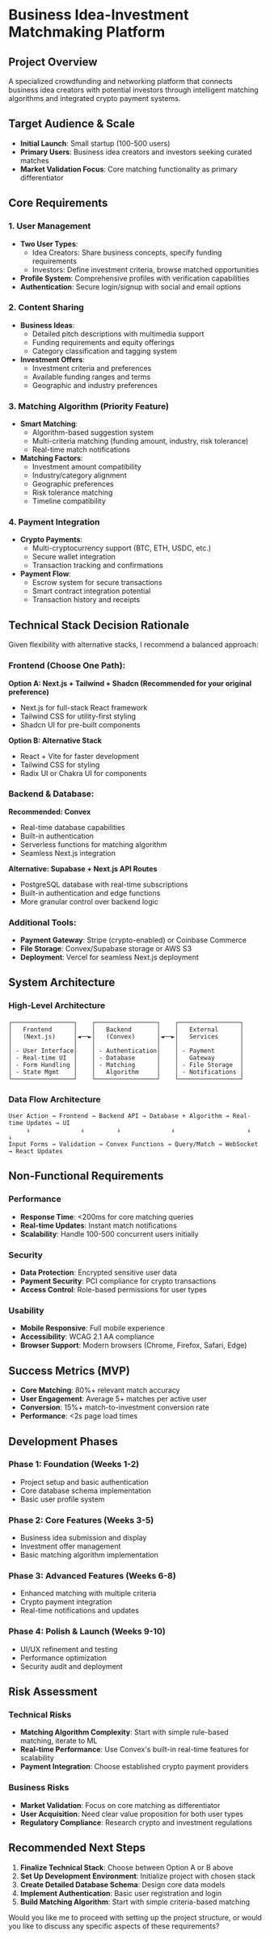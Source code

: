 # Business Idea-Investment Matchmaking Platform

## Project Overview
A specialized crowdfunding and networking platform that connects business idea creators with potential investors through intelligent matching algorithms and integrated crypto payment systems.

## Target Audience & Scale
- **Initial Launch**: Small startup (100-500 users)
- **Primary Users**: Business idea creators and investors seeking curated matches
- **Market Validation Focus**: Core matching functionality as primary differentiator

## Core Requirements

### 1. User Management
- **Two User Types**:
  - Idea Creators: Share business concepts, specify funding requirements
  - Investors: Define investment criteria, browse matched opportunities
- **Profile System**: Comprehensive profiles with verification capabilities
- **Authentication**: Secure login/signup with social and email options

### 2. Content Sharing
- **Business Ideas**:
  - Detailed pitch descriptions with multimedia support
  - Funding requirements and equity offerings
  - Category classification and tagging system
- **Investment Offers**:
  - Investment criteria and preferences
  - Available funding ranges and terms
  - Geographic and industry preferences

### 3. Matching Algorithm (Priority Feature)
- **Smart Matching**:
  - Algorithm-based suggestion system
  - Multi-criteria matching (funding amount, industry, risk tolerance)
  - Real-time match notifications
- **Matching Factors**:
  - Investment amount compatibility
  - Industry/category alignment
  - Geographic preferences
  - Risk tolerance matching
  - Timeline compatibility

### 4. Payment Integration
- **Crypto Payments**:
  - Multi-cryptocurrency support (BTC, ETH, USDC, etc.)
  - Secure wallet integration
  - Transaction tracking and confirmations
- **Payment Flow**:
  - Escrow system for secure transactions
  - Smart contract integration potential
  - Transaction history and receipts

## Technical Stack Decision Rationale

Given flexibility with alternative stacks, I recommend a balanced approach:

### Frontend (Choose One Path):

**Option A: Next.js + Tailwind + Shadcn (Recommended for your original preference)**
- Next.js for full-stack React framework
- Tailwind CSS for utility-first styling
- Shadcn UI for pre-built components

**Option B: Alternative Stack**
- React + Vite for faster development
- Tailwind CSS for styling
- Radix UI or Chakra UI for components

### Backend & Database:

**Recommended: Convex**
- Real-time database capabilities
- Built-in authentication
- Serverless functions for matching algorithm
- Seamless Next.js integration

**Alternative: Supabase + Next.js API Routes**
- PostgreSQL database with real-time subscriptions
- Built-in authentication and edge functions
- More granular control over backend logic

### Additional Tools:
- **Payment Gateway**: Stripe (crypto-enabled) or Coinbase Commerce
- **File Storage**: Convex/Supabase storage or AWS S3
- **Deployment**: Vercel for seamless Next.js deployment

## System Architecture

### High-Level Architecture
```
┌─────────────────┐    ┌─────────────────┐    ┌─────────────────┐
│   Frontend      │    │   Backend       │    │   External      │
│   (Next.js)     │◄──►│   (Convex)      │◄──►│   Services      │
│                 │    │                 │    │                 │
│ - User Interface│    │ - Authentication│    │ - Payment       │
│ - Real-time UI  │    │ - Database      │    │   Gateway       │
│ - Form Handling │    │ - Matching      │    │ - File Storage  │
│ - State Mgmt    │    │   Algorithm     │    │ - Notifications │
└─────────────────┘    └─────────────────┘    └─────────────────┘
```

### Data Flow Architecture
```
User Action → Frontend → Backend API → Database + Algorithm → Real-time Updates → UI
     ↓              ↓         ↓              ↓                    ↓           ↓
Input Forms → Validation → Convex Functions → Query/Match → WebSocket → React Updates
```

## Non-Functional Requirements

### Performance
- **Response Time**: <200ms for core matching queries
- **Real-time Updates**: Instant match notifications
- **Scalability**: Handle 100-500 concurrent users initially

### Security
- **Data Protection**: Encrypted sensitive user data
- **Payment Security**: PCI compliance for crypto transactions
- **Access Control**: Role-based permissions for user types

### Usability
- **Mobile Responsive**: Full mobile experience
- **Accessibility**: WCAG 2.1 AA compliance
- **Browser Support**: Modern browsers (Chrome, Firefox, Safari, Edge)

## Success Metrics (MVP)
- **Core Matching**: 80%+ relevant match accuracy
- **User Engagement**: Average 5+ matches per active user
- **Conversion**: 15%+ match-to-investment conversion rate
- **Performance**: <2s page load times

## Development Phases

### Phase 1: Foundation (Weeks 1-2)
- Project setup and basic authentication
- Core database schema implementation
- Basic user profile system

### Phase 2: Core Features (Weeks 3-5)
- Business idea submission and display
- Investment offer management
- Basic matching algorithm implementation

### Phase 3: Advanced Features (Weeks 6-8)
- Enhanced matching with multiple criteria
- Crypto payment integration
- Real-time notifications and updates

### Phase 4: Polish & Launch (Weeks 9-10)
- UI/UX refinement and testing
- Performance optimization
- Security audit and deployment

## Risk Assessment

### Technical Risks
- **Matching Algorithm Complexity**: Start with simple rule-based matching, iterate to ML
- **Real-time Performance**: Use Convex's built-in real-time features for scalability
- **Payment Integration**: Choose established crypto payment providers

### Business Risks
- **Market Validation**: Focus on core matching as differentiator
- **User Acquisition**: Need clear value proposition for both user types
- **Regulatory Compliance**: Research crypto and investment regulations

## Recommended Next Steps

1. **Finalize Technical Stack**: Choose between Option A or B above
2. **Set Up Development Environment**: Initialize project with chosen stack
3. **Create Detailed Database Schema**: Design core data models
4. **Implement Authentication**: Basic user registration and login
5. **Build Matching Algorithm**: Start with simple criteria-based matching

Would you like me to proceed with setting up the project structure, or would you like to discuss any specific aspects of these requirements?